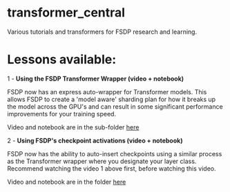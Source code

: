 # transformer_central
Various tutorials and transformers for FSDP research and learning.

# Lessons available:
1  - **Using the FSDP Transformer Wrapper (video + notebook)**

FSDP now has an express auto-wrapper for Transformer models.  This allows FSDP to create a 'model aware' sharding plan for how it breaks up the model across the GPU's and can result in some significant performance improvements for your training speed. 

Video and notebook are in the sub-folder [here](./transformer_wrapping_tutorial/readme.mdo)

2 - **Using FSDP's checkpoint activations (video + notebook)**

FSDP now has the ability to auto-insert checkpoints using a similar process as the Transformer wrapper where you designate your layer class.  Recommend watching the video 1 above first, before watching this video. 

Video and notebook are in the folder [here](./activation_checkpointing_tutorial/readme.md) 




